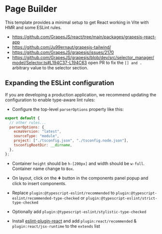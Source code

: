 # Page Builder

This template provides a minimal setup to get React working in Vite with HMR and some ESLint rules.

- <https://github.com/GrapesJS/react/tree/main/packages/grapesjs-react-app>
- <https://github.com/Ju99ernaut/grapesjs-tailwind/>
- <https://github.com/GrapesJS/grapesjs/issues/2170>
- <https://github.com/GrapesJS/grapesjs/blob/dev/src/selector_manager/model/Selector.ts#L194C37-L194C63> open PR to fix the `[] and .` arbitrary value to the selector section.

## Expanding the ESLint configuration

If you are developing a production application, we recommend updating the configuration to enable type-aware lint rules:

- Configure the top-level `parserOptions` property like this:

```js
export default {
  // other rules...
  parserOptions: {
    ecmaVersion: "latest",
    sourceType: "module",
    project: ["./tsconfig.json", "./tsconfig.node.json"],
    tsconfigRootDir: __dirname,
  },
};
```

- Container `height` should be `h-[200px]` and width should be `w-full`. Container name change to `Box`.
- On layout, click on the ➕ button in the components panel popup and click to insert components.

- Replace `plugin:@typescript-eslint/recommended` to `plugin:@typescript-eslint/recommended-type-checked` or `plugin:@typescript-eslint/strict-type-checked`
- Optionally add `plugin:@typescript-eslint/stylistic-type-checked`
- Install [eslint-plugin-react](https://github.com/jsx-eslint/eslint-plugin-react) and add `plugin:react/recommended` & `plugin:react/jsx-runtime` to the `extends` list

